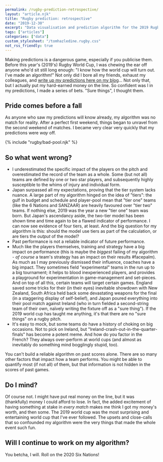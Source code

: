 ```yaml
---
permalink: /rugby-prediction-retrospective/
layout: "article.njk"
title: "Rugby prediction: retrospective"
date: "2019-12-30"
excerpt: "Data visualisation and prediction algorithm for the 2019 Rugby World Cup"
tags: ["articles"]
categories: ["data"]
custom_stylesheet: "/tomhazledine.rugby.css"
not_rss_friendly: true
---
```


Making predictions is a dangerous game, especially if you publicise them. Before this year's (2019's) Rugby World Cup, I was chewing the ear off anyone who'd sit still long enough: "I know how the world cup will turn out. I've made an algorithm!" Not only did I bore all my friends, exhaust my colleagues, and [write up my predictions here on my blog](https://www.tomhazledine.com/rugby-world-cup-predictions/)... Not only that, but I actually put my hard-earned money on the line. So confident was I in my predictions, I made a series of bets. "Sure things", I thought them.

## Pride comes before a fall

As anyone who saw my predictions will know already, my algorithm was no match for reality. After a perfect first weekend, things began to unravel from the second weekend of matches. I became very clear very quickly that my predictions were _way_ off.

{% include "rugby/bad-pool.njk" %}

## So what went wrong?

-   I underestimated the specific impact of the players on the pitch and overestimated the record of the team as a whole. Some (but not all) teams are defined by one or two star players, and subsequently highly susceptible to the whims of injury and individual form.
-   Japan surpassed all my expectations, proving that the tier system lacks nuance. A large part of my algorithm hinged on the idea of "tiers": the gulf in budget and schedule and player-pool mean that "tier one" teams (like the 6 Nations and SANZAAR) are heavily favoured over "tier two" teams. If nothing else, 2019 was the year a new "tier one" team was born. But Japan's ascendancy aside, the two-tier model has been shown time and time again to be a flawed indicator of performance. I can now see evidence of four tiers, at least. And the big question for my algorithm is this: should the model use tiers as part of the calculation, or are tiers the _output_ of the model?
-   Past performance is not a reliable indicator of future performance.
-   Much like the players themselves, training and strategy have a big impact on performance (this is maybe the _biggest_ failing of my algorithm - _of course_ a team's strategy has an impact on their results #facepalm). As much as I may previously dismissed their influence, coaches have a big impact. They sometimes field "experimental" teams in the run up to a big tournament; it helps to blood inexperienced players, and provides a playground for experimentation in game-management and set-pieces. And on top of all this, certain teams will target certain games. England saved some tricks for their (in their eyes) inevitable showdown with New Zealand, South Africa held back some devastating weapons for the final (in a staggering display of self-belief), and Japan poured everything into their pool match against Ireland (who in turn fielded a second-string team of their own, naïvely writing the fixture off as a "sure thing"). If the 2019 world cup has taught me anything, it's that there are no "sure things" on a rugby pitch.
-   It's easy to mock, but some teams do have a history of choking on big occasions. Not to pick on Ireland, but "Ireland-crash-out-in-the-quarter-finals" has become a potent meme. And how do you factor in the French? They always over-perform at world cups (and almost as inevitably do something mind bogglingly stupid, too).

You can't build a reliable algorithm on past scores alone. There are so many other factors that impact how a team performs. You might be able to quantify most (if not all) of them, but that information is not hidden in the scores of past games.

## Do I mind?

Of course not. I might have put real money on the line, but it was (thankfully) money I could afford to lose. In fact, the added excitement of having something at stake in _every match_ makes me think I got my money's worth, and then some. The 2019 world cup was the most surprising and entertaining world cup that I've ever followed. The upsets and close-calls that so confounded my algorithm were the very things that made the whole event such fun.

## Will I continue to work on my algorithm?

You betcha, I will. Roll on the 2020 Six Nations!
